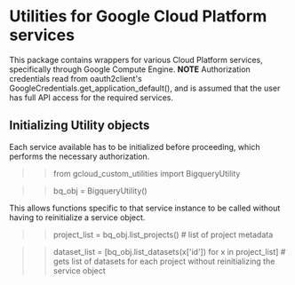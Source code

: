 # Utilities for Google Cloud Platform services

This package contains wrappers for various Cloud Platform services, specifically through Google Compute Engine.
**NOTE** Authorization credentials read from oauth2client's GoogleCredentials.get_application_default(), and is assumed that the user has full API access for the required services.

## Initializing Utility objects

Each service available has to be initialized before proceeding, which performs the necessary authorization.
>> from gcloud_custom_utilities import BigqueryUtility

>> bq_obj = BigqueryUtility()

This allows functions specific to that service instance to be called without having to reinitialize a service object.
>> project_list = bq_obj.list_projects() # list of project metadata

>> dataset_list = [bq_obj.list_datasets(x['id']) for x in project_list] # gets list of datasets for each project without reinitializing the service object
